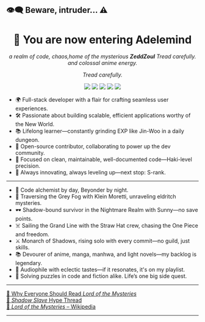 ##  👁️‍🗨️ Beware, intruder... ⚠️
<h1 align="center">👑 You are now entering Adelemind</h1>
<p align="center"><em>a realm of code, chaos,home of the mysterious <strong>ZeddZoul</strong> Tread carefully. and colossal anime energy.</em></p>
<p align="center"><em>Tread carefully.</em></p>

<p align="center">
  <img src="https://img.shields.io/badge/Code-Alchemist-blueviolet" />
  <img src="https://img.shields.io/badge/Status-Leveling_Up-success" />
  <img src="https://img.shields.io/badge/Stack-Full--Stack-informational" />
  <img src="https://img.shields.io/badge/Loves-Anime_&_Light_Novels-red" />
  <img src="https://img.shields.io/badge/Music-Eclectic-purple" />
</p>


* 🌍 Full-stack developer with a flair for crafting seamless user experiences.  
* 🛠️ Passionate about building scalable, efficient applications worthy of the New World.  
* 📚 Lifelong learner—constantly grinding EXP like Jin-Woo in a daily dungeon.  
* 🤝 Open-source contributor, collaborating to power up the dev community.  
* 🎯 Focused on clean, maintainable, well-documented code—Haki-level precision.  
* 🚀 Always innovating, always leveling up—next stop: S-rank.

---

* 🧠 Code alchemist by day, Beyonder by night.  
* 🌌 Traversing the Grey Fog with Klein Moretti, unraveling eldritch mysteries.  
* 🕶️ Shadow-bound survivor in the Nightmare Realm with Sunny—no save points.  
* ☠️ Sailing the Grand Line with the Straw Hat crew, chasing the One Piece and freedom.  
* ⚔️ Monarch of Shadows, rising solo with every commit—no guild, just skills.  
* 📚 Devourer of anime, manga, manhwa, and light novels—my backlog is legendary.  
* 🎵 Audiophile with eclectic tastes—if it resonates, it's on my playlist.  
* 🧩 Solving puzzles in code and fiction alike. Life’s one big side quest.

---

[🔗 Why Everyone Should Read *Lord of the Mysteries*](https://www.reddit.com/r/Fantasy/comments/oaamyc?utm_source=chatgpt.com)  
[🔗 *Shadow Slave* Hype Thread](https://www.reddit.com/r/ProgressionFantasy/comments/zvlpsn?utm_source=chatgpt.com)  
[📖 *Lord of the Mysteries* – Wikipedia](https://en.wikipedia.org/wiki/Lord_of_the_Mysteries?utm_source=chatgpt.com)

---


<!--
**ZeddZoul/zeddzoul** is a ✨ _special_ ✨ repository because its `README.md` (this file) appears on your GitHub profile.

Here are some ideas to get you started:

- 🔭 I’m currently working on ...
- 🌱 I’m currently learning ...
- 👯 I’m looking to collaborate on ...
- 🤔 I’m looking for help with ...
- 💬 Ask me about ...
- 📫 How to reach me: ...
- 😄 Pronouns: ...
- ⚡ Fun fact: ...
-->
